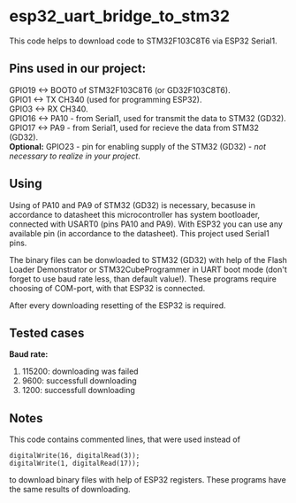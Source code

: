 # esp32_uart_bridge_to_stm32
This code helps to download code to STM32F103C8T6 via ESP32 Serial1.<br/>

## Pins used in our project: <br/>
GPIO19 <-> BOOT0 of STM32F103C8T6 (or GD32F103C8T6). <br/>
GPIO1  <-> TX CH340 (used for programming ESP32). <br/>
GPIO3  <-> RX CH340. <br/>
GPIO16 <-> PA10 - from Serial1, used for transmit the data to STM32 (GD32). <br/>
GPIO17 <-> PA9 - from Serial1, used for recieve the data from STM32 (GD32). <br/>
**Optional:** GPIO23 - pin for enabling supply of the STM32 (GD32) - *not necessary to realize in your project*. <br/>

## Using
Using of PA10 and PA9 of STM32 (GD32) is necessary, becasuse in accordance to datasheet this microcontroller has system bootloader, connected with USART0 (pins PA10 and PA9). With ESP32 you can use any available pin (in accordance to the datasheet). This project used Serial1 pins. <br/>

The binary files can be donwloaded to STM32 (GD32) with help of the Flash Loader Demonstrator or STM32CubeProgrammer in UART boot mode (don't forget to use baud rate less, than default value!). These programs require choosing of COM-port, with that ESP32 is connected. <br/>

After every downloading resetting of the ESP32 is required.

## Tested cases
**Baud rate:**
1. 115200: downloading was failed
2. 9600: successfull downloading
3. 1200: successfull downloading

## Notes
This code contains commented lines, that were used instead of <br/>
```
digitalWrite(16, digitalRead(3));
digitalWrite(1, digitalRead(17));
```
to download binary files with help of ESP32 registers. These programs have the same results of downloading. <br/>
 

